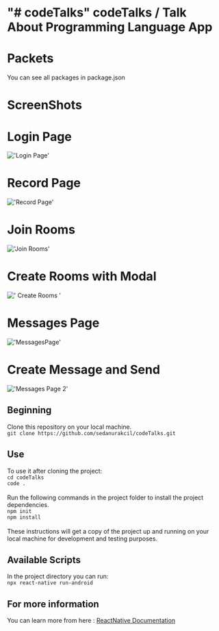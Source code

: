 "# codeTalks" 
codeTalks / Talk About Programming Language App
======

Packets
===
You can see all packages in package.json


ScreenShots
===

Login Page
==
!['Login Page'](/CODETALKS/screenShots/login.png?raw=true)

Record Page
==
!['Record Page'](/codeTalks/screenShots/record.png?raw=true )

Join Rooms
==
!['Join Rooms'](/codeTalks/screenShots/rooms.png?raw=true)

Create Rooms with Modal
==
![' Create Rooms '](/codeTalks/screenShots/rooms2.png?raw=true)

Messages Page
==
!['MessagesPage'](/codeTalks/screenShots/message1.png?raw=true )

Create Message and Send 
==
!['Messages Page 2'](/codeTalks/screenShots/message2.png?raw=true)

## Beginning 
Clone this repository on your local machine.
<br>
`git clone https://github.com/sedanurakcil/codeTalks.git`

## Use 
To use it after cloning the project:
<br>
`cd codeTalks`
<br>
`code .`
<br>
<br>
Run the following commands in the project folder to install the project dependencies.
<br>
`npm init`
<br>
`npm install`
<br>
<br>
These instructions will get a copy of the project up and running on your local machine for development and testing purposes.

## Available Scripts
In the project directory you can run:
<br>
`npx react-native run-android`

## For more information
You can learn more from here : <a href="https://reactnative.dev/">ReactNative Documentation</a>